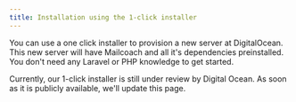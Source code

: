```yaml
---
title: Installation using the 1-click installer
---
```


You can use a one click installer to provision a new server at DigitalOcean. This new server will have Mailcoach and all it's dependencies preinstalled. You don't need any Laravel or PHP knowledge to get started.

Currently, our 1-click installer is still under review by Digital Ocean. As soon as it is publicly available, we'll update this page.